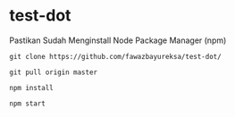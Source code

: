# test-dot

Pastikan Sudah Menginstall Node Package Manager (npm)

```git clone https://github.com/fawazbayureksa/test-dot/```

```git pull origin master```

```npm install```

```npm start```
